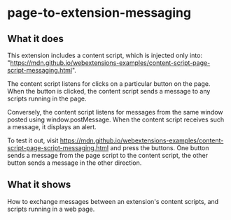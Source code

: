 # page-to-extension-messaging

## What it does

This extension includes a content script, which is injected only into: "https://mdn.github.io/webextensions-examples/content-script-page-script-messaging.html".

The content script listens for clicks on a particular button on the page. When the button is clicked, the content script sends a message to any scripts running in the page.

Conversely, the content script listens for messages from the same window posted using window.postMessage. When the content script receives such a message, it displays an alert.

To test it out, visit https://mdn.github.io/webextensions-examples/content-script-page-script-messaging.html and press the buttons. One button sends a message from the page script to the content script, the other button sends a message in the other direction.

## What it shows

How to exchange messages between an extension's content scripts, and scripts running in a web page.
